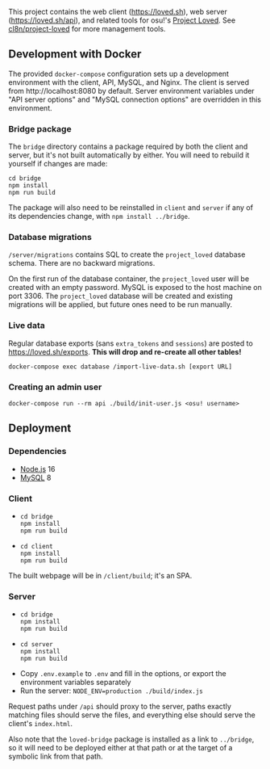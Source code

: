 This project contains the web client (<https://loved.sh>), web server (<https://loved.sh/api>), and related tools for osu!'s [Project Loved](https://osu.ppy.sh/wiki/Project_Loved). See [cl8n/project-loved](https://github.com/cl8n/project-loved) for more management tools.

## Development with Docker

The provided `docker-compose` configuration sets up a development environment with the client, API, MySQL, and Nginx. The client is served from http://localhost:8080 by default. Server environment variables under "API server options" and "MySQL connection options" are overridden in this environment.

### Bridge package

The `bridge` directory contains a package required by both the client and server, but it's not built automatically by either. You will need to rebuild it yourself if changes are made:

```
cd bridge
npm install
npm run build
```

The package will also need to be reinstalled in `client` and `server` if any of its dependencies change, with `npm install ../bridge`.

### Database migrations

`/server/migrations` contains SQL to create the `project_loved` database schema. There are no backward migrations.

On the first run of the database container, the `project_loved` user will be created with an empty password. MySQL is exposed to the host machine on port 3306. The `project_loved` database will be created and existing migrations will be applied, but future ones need to be run manually.

### Live data

Regular database exports (sans `extra_tokens` and `sessions`) are posted to <https://loved.sh/exports>. **This will drop and re-create all other tables!**

```
docker-compose exec database /import-live-data.sh [export URL]
```

### Creating an admin user

```
docker-compose run --rm api ./build/init-user.js <osu! username>
```

## Deployment

### Dependencies

- [Node.js](https://nodejs.org/en/download/) 16
- [MySQL](https://dev.mysql.com/downloads/mysql/) 8

### Client

- ```
  cd bridge
  npm install
  npm run build
  ```
- ```
  cd client
  npm install
  npm run build
  ```

The built webpage will be in `/client/build`; it's an SPA.

### Server

- ```
  cd bridge
  npm install
  npm run build
  ```
- ```
  cd server
  npm install
  npm run build
  ```
- Copy `.env.example` to `.env` and fill in the options, or export the environment variables separately
- Run the server: `NODE_ENV=production ./build/index.js`

Request paths under `/api` should proxy to the server, paths exactly matching files should serve the files, and everything else should serve the client's `index.html`.

Also note that the `loved-bridge` package is installed as a link to `../bridge`, so it will need to be deployed either at that path or at the target of a symbolic link from that path.
